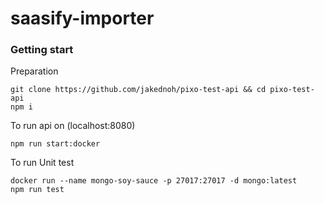 # saasify-importer

### Getting start

Preparation
```shell
git clone https://github.com/jakednoh/pixo-test-api && cd pixo-test-api
npm i
```

To run api on (localhost:8080)
```shell
npm run start:docker
```

To run Unit test
```shell
docker run --name mongo-soy-sauce -p 27017:27017 -d mongo:latest
npm run test
   ```